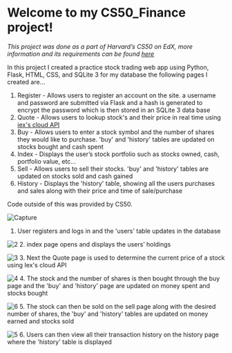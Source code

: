 <h1> Welcome to my CS50_Finance project! </h1>

*This project was done as a part of Harvard’s CS50 on EdX, more information and its requirements can be found [here](https://cs50.harvard.edu/x/2021/psets/9/finance/)*

In this project I created a practice stock trading web app using Python, Flask, HTML, CSS, and SQLite 3 for my database
the following pages I created are...

1. Register - Allows users to register an account on the site. a username and password are submitted via Flask and a hash is generated to encrypt the password which is then stored in an SQLite 3 data base
2. Quote - Allows users to lookup stock's and their price in real time using [iex's cloud API](https://iexcloud.io/)
3. Buy - Allows users to enter a stock symbol and the number of shares they would like to purchase. 'buy' and 'history' tables are updated on stocks bought and cash spent
4. Index - Displays the user’s stock portfolio such as stocks owned, cash, portfolio value, etc...
5. Sell - Allows users to sell their stocks. 'buy' and 'history' tables are updated on stocks sold and cash gained
6. History - Displays the 'history' table, showing all the users purchases and sales along with their price and time of sale/purchase

Code outside of this was provided by CS50.

![Capture](https://user-images.githubusercontent.com/82200170/141901981-e3de964c-a4c6-4cb8-ae7b-de62d5008901.JPG)
1. User registers and logs in and the 'users' table updates in the database

![2](https://user-images.githubusercontent.com/82200170/141893313-7c33caf8-c595-421f-8fcf-7ac7cdf469a1.JPG)
2. index page opens and displays the users’ holdings 

![3](https://user-images.githubusercontent.com/82200170/141893740-3d75d4a3-d3d3-4aac-9a75-5879a00d299a.JPG)
3. Next the Quote page is used to determine the current price of a stock using Iex's cloud API

![4](https://user-images.githubusercontent.com/82200170/141894137-8973140b-1e40-476a-b586-feb95782905f.JPG)
4. The stock and the number of shares is then bought through the buy page and the 'buy' and 'history' page are updated on money spent and stocks bought

![6](https://user-images.githubusercontent.com/82200170/141897383-2cbf710b-b173-4b5d-9575-6f02620db8e0.JPG)
5. The stock can then be sold on the sell page along with the desired number of shares, the 'buy' and 'history' tables are updated on money earned and stocks sold

![5](https://user-images.githubusercontent.com/82200170/141898131-a1c56905-db51-4890-9104-e65d1d6cd167.JPG)
6. Users can then view all their transaction history on the history page where the 'history' table is displayed

